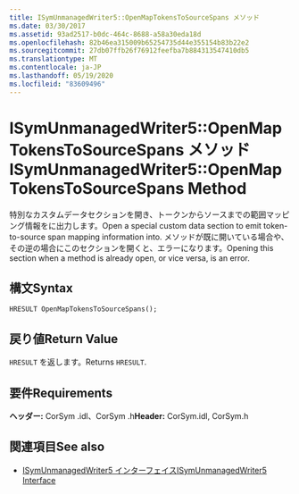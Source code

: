 ```yaml
---
title: ISymUnmanagedWriter5::OpenMapTokensToSourceSpans メソッド
ms.date: 03/30/2017
ms.assetid: 93ad2517-b0dc-464c-8688-a58a30eda18d
ms.openlocfilehash: 82b46ea315009b65254735d44e355154b83b22e2
ms.sourcegitcommit: 27db07ffb26f76912feefba7b884313547410db5
ms.translationtype: MT
ms.contentlocale: ja-JP
ms.lasthandoff: 05/19/2020
ms.locfileid: "83609496"
---
```

# <a name="isymunmanagedwriter5openmaptokenstosourcespans-method"></a><span data-ttu-id="4096b-102">ISymUnmanagedWriter5::OpenMapTokensToSourceSpans メソッド</span><span class="sxs-lookup"><span data-stu-id="4096b-102">ISymUnmanagedWriter5::OpenMapTokensToSourceSpans Method</span></span>
<span data-ttu-id="4096b-103">特別なカスタムデータセクションを開き、トークンからソースまでの範囲マッピング情報をに出力します。</span><span class="sxs-lookup"><span data-stu-id="4096b-103">Open a special custom data section to emit token-to-source span mapping information into.</span></span> <span data-ttu-id="4096b-104">メソッドが既に開いている場合や、その逆の場合にこのセクションを開くと、エラーになります。</span><span class="sxs-lookup"><span data-stu-id="4096b-104">Opening this section when a method is already open, or vice versa, is an error.</span></span>  
  
## <a name="syntax"></a><span data-ttu-id="4096b-105">構文</span><span class="sxs-lookup"><span data-stu-id="4096b-105">Syntax</span></span>  
  
```idl  
HRESULT OpenMapTokensToSourceSpans();  
```  
  
## <a name="return-value"></a><span data-ttu-id="4096b-106">戻り値</span><span class="sxs-lookup"><span data-stu-id="4096b-106">Return Value</span></span>  
 <span data-ttu-id="4096b-107">`HRESULT` を返します。</span><span class="sxs-lookup"><span data-stu-id="4096b-107">Returns `HRESULT`.</span></span>  
  
## <a name="requirements"></a><span data-ttu-id="4096b-108">要件</span><span class="sxs-lookup"><span data-stu-id="4096b-108">Requirements</span></span>  
 <span data-ttu-id="4096b-109">**ヘッダー:** CorSym .idl、CorSym .h</span><span class="sxs-lookup"><span data-stu-id="4096b-109">**Header:** CorSym.idl, CorSym.h</span></span>  
  
## <a name="see-also"></a><span data-ttu-id="4096b-110">関連項目</span><span class="sxs-lookup"><span data-stu-id="4096b-110">See also</span></span>

- [<span data-ttu-id="4096b-111">ISymUnmanagedWriter5 インターフェイス</span><span class="sxs-lookup"><span data-stu-id="4096b-111">ISymUnmanagedWriter5 Interface</span></span>](isymunmanagedwriter5-interface.md)

